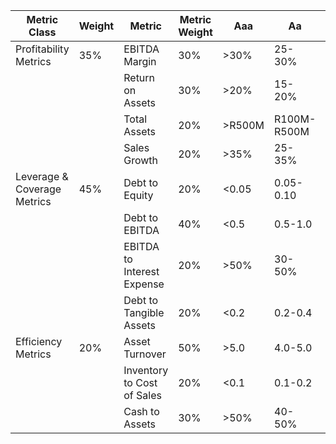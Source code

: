 | Metric Class | Weight | Metric | Metric Weight | Aaa | Aa | A | Baa | Ba | B | Caa | Ca | C |
|--------------|--------|--------|---------------|-----|----|----|-----|----|----|-----|----|----|
| Profitability Metrics | 35% | EBITDA Margin | 30% | >30% | 25-30% | 20-25% | 15-20% | 10-15% | 5-10% | 0-5% | -10-0% | <-10% |
| | | Return on Assets | 30% | >20% | 15-20% | 10-15% | 7.5-10% | 5-7.5% | 2.5-5% | 0-2.5% | -2.5-0% | <-2.5% |
| | | Total Assets | 20% | >R500M | R100M-R500M | R50M-R100M | R10M-R50M | R5M-R10M | R1M-R5M | R500K-R1M | R100K-R500K | <R100K |
| | | Sales Growth | 20% | >35% | 25-35% | 20-25% | 15-20% | 10-15% | 5-10% | 0-5% | -5-0% | <-5% |
| Leverage & Coverage Metrics | 45% | Debt to Equity | 20% | <0.05 | 0.05-0.10 | 0.10-0.25 | 0.25-0.50 | 0.50-0.75 | 0.75-1.0 | 1.0-1.5 | 1.5-2.0 | >2.0 |
| | | Debt to EBITDA | 40% | <0.5 | 0.5-1.0 | 1.0-2.0 | 2.0-3.0 | 3.0-4.5 | 4.5-6.5 | 6.5-9.0 | 6.5-9.0 | >9.0 |
| | | EBITDA to Interest Expense | 20% | >50% | 30-50% | 15-30% | 10-15% | 6-10% | 3-6% | 1-3% | 0-1% | <0% |
| | | Debt to Tangible Assets | 20% | <0.2 | 0.2-0.4 | 0.4-0.6 | 0.6-0.8 | 0.8-1.0 | 1.0-1.2 | 1.2-1.5 | 1.5-2.0 | >2.0 |
| Efficiency Metrics | 20% | Asset Turnover | 50% | >5.0 | 4.0-5.0 | 3.0-4.0 | 2.5-3.0 | 2.0-2.5 | 1.5-2.0 | 1.0-1.5 | 0.5-1.0 | <0.5 |
| | | Inventory to Cost of Sales | 20% | <0.1 | 0.1-0.2 | 0.2-0.3 | 0.3-0.4 | 0.4-0.5 | 0.5-0.6 | 0.6-0.8 | 0.8-1.0 | >1.0 |
| | | Cash to Assets | 30% | >50% | 40-50% | 30-40% | 25-30% | 20-25% | 15-20% | 10-15% | 5-10% | <5% |